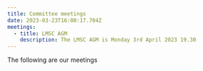 ```yaml
---
title: Committee meetings
date: 2023-03-23T16:00:17.704Z
meetings:
  - title: LMSC AGM
    description: The LMSC AGM is Monday 3rd April 2023 19.30
---
```

The following are our meetings